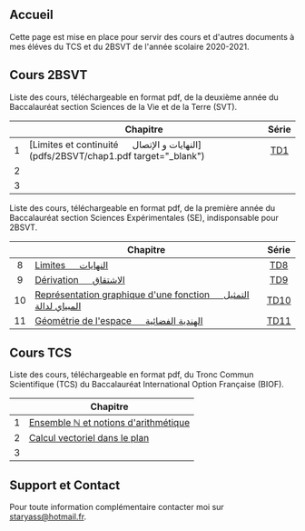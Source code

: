 ## Accueil

Cette page est mise en place pour servir des cours et d'autres documents à mes éléves du TCS et du 2BSVT de l'année scolaire 2020-2021.

## Cours 2BSVT

Liste des cours, téléchargeable en format pdf, de la deuxième année du Baccalauréat section Sciences de la Vie et de la Terre (SVT).

|   | Chapitre                                                                 | Série                     |
|:-:|--------------------------------------------------------------------------|:-------------------------:|
| 1 | [Limites et continuité &emsp; النهايات و الإتصال](pdfs/2BSVT/chap1.pdf target="_blank")   | [TD1](pdfs/2BSVT/TD1.pdf) |
| 2 |                                                                          |                           |
| 3 |                                                                          |                           |

Liste des cours, téléchargeable en format pdf, de la première année du Baccalauréat section Sciences Expérimentales (SE), indisponsable pour 2BSVT.

|    | Chapitre                                                                                    | Série                      |
|:--:|---------------------------------------------------------------------------------------------|:--------------------------:|
| 8  | [Limites &emsp; النهايات](pdfs/1BSE/chap8.pdf)                                              | [TD8](pdfs/1BSE/TD8.pdf)   |
| 9  | [Dérivation &emsp; الاشتقاق](pdfs/1BSE/chap9.pdf)                                            | [TD9](pdfs/1BSE/TD9.pdf)   |
| 10 | [Représentation graphique d'une fonction &emsp; التمثيل المبياي لدالة](pdfs/1BSE/chap10.pdf) | [TD10](pdfs/1BSE/TD10.pdf) |
| 11 | [Géométrie de l'espace &emsp; الهندية الفضائية](pdfs/1BSE/chap11.pdf)                        | [TD11](pdfs/1BSE/TD11.pdf) |

## Cours TCS

Liste des cours, téléchargeable en format pdf, du Tronc Commun Scientifique (TCS) du Baccalauréat International Option Française (BIOF).

|   | Chapitre                                                                |
|:-:|-------------------------------------------------------------------------|
| 1 | [Ensemble $\mathbb{N}$ et notions d'arithmétique](pdfs/TCS/chap1.pdf)              |
| 2 | [Calcul vectoriel dans le plan](pdfs/TCS/chap2.pdf)                     |
| 3 |                                                                         |

## Support et Contact

Pour toute information complémentaire contacter moi sur [staryass@hotmail.fr](mailto:staryass@hotmail.fr).
